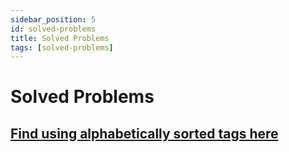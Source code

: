 ```yaml
---
sidebar_position: 5 
id: solved-problems 
title: Solved Problems
tags: [solved-problems]
---
```


# Solved Problems

## [Find using alphabetically sorted tags here](https://dbasusarkar.github.io/dsa/docs/tags)
